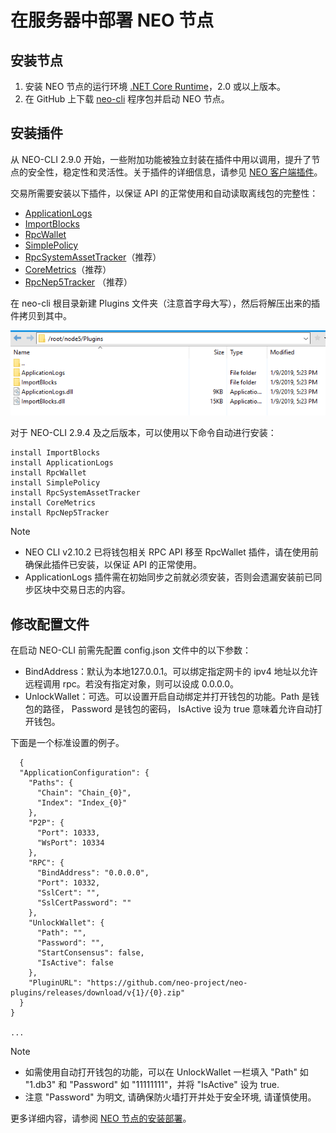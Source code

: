 # 在服务器中部署 NEO 节点

## 安装节点

1. 安装 NEO 节点的运行环境 [.NET Core Runtime](https://www.microsoft.com/net/download/core#/runtime)，2.0 或以上版本。
2. 在 GitHub 上下载 [neo-cli](https://github.com/neo-project/neo-cli/releases) 程序包并启动 NEO 节点。

## 安装插件

从 NEO-CLI 2.9.0 开始，一些附加功能被独立封装在插件中用以调用，提升了节点的安全性，稳定性和灵活性。关于插件的详细信息，请参见 [NEO 客户端插件](../../node/plugin.md)。

交易所需要安装以下插件，以保证 API 的正常使用和自动读取离线包的完整性：

- [ApplicationLogs](https://github.com/neo-project/neo-plugins/releases/download/v2.10.2/ApplicationLogs.zip)
- [ImportBlocks](https://github.com/neo-project/neo-plugins/releases/download/v2.10.2/ImportBlocks.zip)
- [RpcWallet](https://github.com/neo-project/neo-plugins/releases/download/v2.10.2/RpcWallet.zip)
- [SimplePolicy](https://github.com/neo-project/neo-plugins/releases/download/v2.10.0/SimplePolicy.zip)
- [RpcSystemAssetTracker](https://github.com/neo-project/neo-plugins/releases/download/v2.10.2/RpcSystemAssetTracker.zip)（推荐）
- [CoreMetrics](https://github.com/neo-project/neo-plugins/releases/download/v2.10.2/CoreMetrics.zip)（推荐）
- [RpcNep5Tracker](https://github.com/neo-project/neo-plugins/tree/master/RpcNep5Tracker) （推荐）

在 neo-cli 根目录新建 Plugins 文件夹（注意首字母大写），然后将解压出来的插件拷贝到其中。

![PluginsForExchange.png](../../../assets/PluginsForExchange.png)

对于 NEO-CLI 2.9.4 及之后版本，可以使用以下命令自动进行安装：

```
install ImportBlocks
install ApplicationLogs
install RpcWallet
install SimplePolicy
install RpcSystemAssetTracker
install CoreMetrics
install RpcNep5Tracker
```

> [!Note]
>
> - NEO CLI v2.10.2 已将钱包相关 RPC API 移至 RpcWallet 插件，请在使用前确保此插件已安装，以保证 API 的正常使用。
> - ApplicationLogs 插件需在初始同步之前就必须安装，否则会遗漏安装前已同步区块中交易日志的内容。

## 修改配置文件

在启动 NEO-CLI 前需先配置 config.json 文件中的以下参数：

- BindAddress：默认为本地127.0.0.1。可以绑定指定网卡的 ipv4 地址以允许远程调用 rpc。若没有指定对象，则可以设成 0.0.0.0。
- UnlockWallet：可选。可以设置开启自动绑定并打开钱包的功能。Path 是钱包的路径， Password 是钱包的密码， IsActive 设为 true 意味着允许自动打开钱包。

下面是一个标准设置的例子。

```
  {
  "ApplicationConfiguration": {
    "Paths": {
      "Chain": "Chain_{0}",
      "Index": "Index_{0}"
    },
    "P2P": {
      "Port": 10333,
      "WsPort": 10334
    },
    "RPC": {
      "BindAddress": "0.0.0.0",
      "Port": 10332,
      "SslCert": "",
      "SslCertPassword": ""
    },
    "UnlockWallet": {
      "Path": "",
      "Password": "",
      "StartConsensus": false,
      "IsActive": false
    },
    "PluginURL": "https://github.com/neo-project/neo-plugins/releases/download/v{1}/{0}.zip"
  }
}

...

```
> [!Note]
   >
   > - 如需使用自动打开钱包的功能，可以在 UnlockWallet 一栏填入 "Path" 如 "1.db3" 和 "Password" 如 "11111111"，并将 "IsActive" 设为 true.
   > - 注意 "Password" 为明文, 请确保防火墙打开并处于安全环境, 请谨慎使用。


更多详细内容，请参阅 [NEO 节点的安装部署](../../node/cli/setup.md)。
